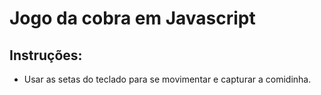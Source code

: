 # Jogo da cobra em Javascript

## Instruções:
* Usar as setas do teclado para se movimentar e capturar a comidinha.
